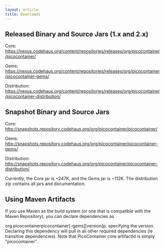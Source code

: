 ```yaml
---
layout: article
title: Downloads
---
```


## Released Binary and Source Jars (1.x and 2.x)

Core: <https://nexus.codehaus.org/content/repositories/releases/org/picocontainer/picocontainer/>

Gems: <https://nexus.codehaus.org/content/repositories/releases/org/picocontainer/picocontainer-gems/>

Distribution: <https://nexus.codehaus.org/content/repositories/releases/org/picocontainer/picocontainer-distribution/>

## Snapshot Binary and Source Jars

*<span class="progress in work Current"></span>*

Core: <http://snapshots.repository.codehaus.org/org/picocontainer/picocontainer/>

Gems: <http://snapshots.repository.codehaus.org/org/picocontainer/picocontainer-gems/>

Distribution: <http://snapshots.repository.codehaus.org/org/picocontainer/picocontainer-distribution/>

Currently, the Core jar is ~247K, and the Gems jar is ~112K. The distribution zip contains all jars and documentation.

## Using Maven Artifacts

If you use Maven as the build system (or one that is compatible with the Maven Repository), you can declare dependencies as

org.picocontainerpicocontainer\[-gems\]\[version\]p. specifying the version. Declaring this dependency will pull in all other required dependencies (ie transitive dependencies). Note that PicoContainer core artifactId is simply "picocontainer".
